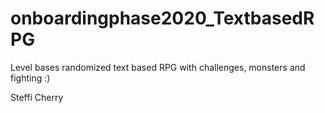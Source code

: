 # onboardingphase2020_TextbasedRPG
Level bases randomized text based RPG with challenges, monsters and fighting :)

Steffi
Cherry

